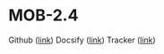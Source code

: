 # MOB-2.4

Github ([link](https://github.com/Make-School-Courses/MOB-2.4-Advanced-Architectural-Patterns-in-iOS))
Docsify ([link](https://make-school-courses.github.io/MOB-2.4-Advanced-Architectural-Patterns-in-iOS/#/))
Tracker ([link](https://make.sc/mob2.4-tracker))

